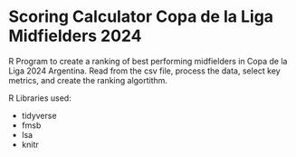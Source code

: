 # Scoring Calculator Copa de la Liga Midfielders 2024

R Program to create a ranking of best performing midfielders in Copa de la Liga 2024 Argentina.
Read from the csv file, process the data, select key metrics, and create the ranking algortithm.

R Libraries used:

* tidyverse
* fmsb
* lsa
* knitr
